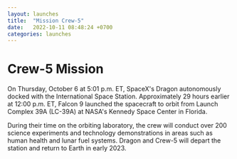 ```yaml
---
layout: launches
title:  "Mission Crew-5"
date:   2022-10-11 08:48:24 +0700
categories: launches
---
```

# Crew-5 Mission



On Thursday, October 6 at 5:01 p.m. ET, SpaceX's Dragon autonomously docked with the International Space Station. Approximately 29 hours earlier at 12:00 p.m. ET, Falcon 9 launched the spacecraft to orbit from Launch Complex 39A (LC-39A) at NASA's Kennedy Space Center in Florida.

During their time on the orbiting laboratory, the crew will conduct over 200 science experiments and technology demonstrations in areas such as human health and lunar fuel systems. Dragon and Crew-5 will depart the station and return to Earth in early 2023.
